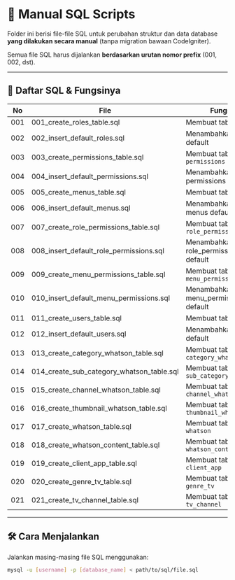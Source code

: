 # 📂 Manual SQL Scripts

Folder ini berisi file-file SQL untuk perubahan struktur dan data database **yang dilakukan secara manual** (tanpa migration bawaan CodeIgniter).

Semua file SQL harus dijalankan **berdasarkan urutan nomor prefix** (001, 002, dst).

---

## 🧾 Daftar SQL & Fungsinya

| No   | File                                      | Fungsi                                   |
|------|-------------------------------------------|------------------------------------------|
| 001  | 001_create_roles_table.sql                | Membuat tabel `roles`                    |
| 002  | 002_insert_default_roles.sql              | Menambahkan roles default                |
| 003  | 003_create_permissions_table.sql          | Membuat tabel `permissions`              |
| 004  | 004_insert_default_permissions.sql        | Menambahkan permissions default          |
| 005  | 005_create_menus_table.sql                | Membuat tabel `menus`                    |
| 006  | 006_insert_default_menus.sql              | Menambahkan menus default                |
| 007  | 007_create_role_permissions_table.sql     | Membuat tabel `role_permissions`         |
| 008  | 008_insert_default_role_permissions.sql   | Menambahkan role_permissions default     |
| 009  | 009_create_menu_permissions_table.sql     | Membuat tabel `menu_permissions`         |
| 010  | 010_insert_default_menu_permissions.sql   | Menambahkan menu_permissions default     |
| 011  | 011_create_users_table.sql                | Membuat tabel `users`                    |
| 012  | 012_insert_default_users.sql              | Menambahkan users default                |
| 013  | 013_create_category_whatson_table.sql     | Membuat tabel `category_whatson`         |
| 014  | 014_create_sub_category_whatson_table.sql | Membuat tabel `sub_category_whatson`     |
| 015  | 015_create_channel_whatson_table.sql      | Membuat tabel `channel_whatson`          |
| 016  | 016_create_thumbnail_whatson_table.sql    | Membuat tabel `thumbnail_whatson`        |
| 017  | 017_create_whatson_table.sql              | Membuat tabel `whatson`                  |
| 018  | 018_create_whatson_content_table.sql      | Membuat tabel `whatson_content`          |
| 019  | 019_create_client_app_table.sql           | Membuat tabel `client_app`               |
| 020  | 020_create_genre_tv_table.sql             | Membuat tabel `genre_tv`                 |
| 021  | 021_create_tv_channel_table.sql           | Membuat tabel `tv_channel`               |

---

## 🛠️ Cara Menjalankan

Jalankan masing-masing file SQL menggunakan:

```bash
mysql -u [username] -p [database_name] < path/to/sql/file.sql
